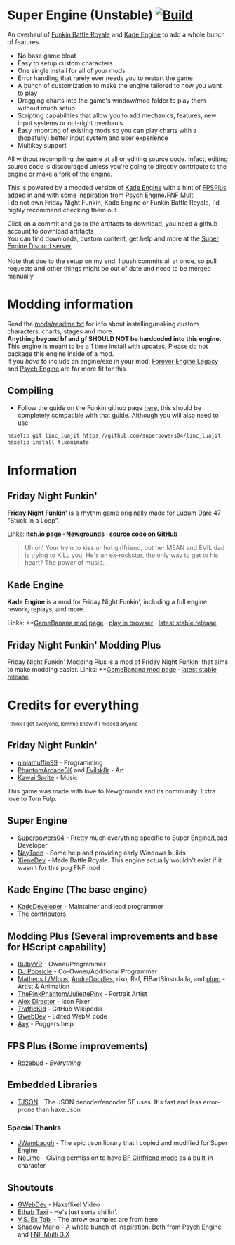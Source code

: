 # Super Engine (Unstable) [![Build](https://github.com/superpowers04/FunkinBattleRoyale-Mod/actions/workflows/main.yml/badge.svg)](https://github.com/superpowers04/FunkinBattleRoyale-Mod/actions/workflows/main.yml)
An overhaul of [Funkin Battle Royale](https://github.com/XieneDev/FunkinBattleRoyale/) and [Kade Engine](https://github.com/KadeDev/Kade-Engine) to add a whole bunch of features.
- No base game bloat
- Easy to setup custom characters 
- One single install for all of your mods
- Error handling that rarely ever needs you to restart the game
- A bunch of customization to make the engine tailored to how you want to play
- Dragging charts into the game's window/mod folder to play them without much setup
- Scripting capabilities that allow you to add mechanics, features, new input systems or out-right overhauls
- Easy importing of existing mods so you can play charts with a (hopefully) better input system and user experience
- Multikey support

All without recompiling the game at all or editing source code. Infact, editing source code is discouraged unless you're going to directly contribute to the engine or make a fork of the engine.

This is powered by a modded version of [Kade Engine](https://github.com/KadeDev/Kade-Engine) with a hint of [FPSPlus](https://github.com/ThatRozebudDude/FPS-Plus-Public/) added in and with some inspiration from [Psych Engine](https://github.com/ShadowMario/FNF-PsychEngine)/[FNF Multi](https://shadowmario.itch.io/funkinmulti) <br>
I do not own Friday Night Funkin, Kade Engine or Funkin Battle Royale, I'd highly recommend checking them out.

 Click on a commit and go to the artifacts to download, you need a github account to download artifacts
<br>You can find downloads, custom content, get help and more at the [Super Engine Discord server](https://discord.gg/28GPGTRuuR)
<br><br>Note that due to the setup on my end, I push commits all at once, so pull requests and other things might be out of date and need to be merged manually
# Modding information
Read the [mods/readme.txt](https://github.com/superpowers04/Super-Engine/blob/nightly/example_mods/readme.txt) for info about installing/making custom characters, charts, stages and more. 
<br>**Anything beyond bf and gf SHOULD NOT be hardcoded into this engine.** This engine is meant to be a 1 time install with updates, Please do not package this engine inside of a mod. 
<br>If you *have* to include an engine/exe in your mod, [Forever Engine Legacy](https://github.com/BeastlyGabi/Forever-Engine-Legacy) and [Psych Engine](https://github.com/ShadowMario/FNF-PsychEngine) are far more fit for this

## Compiling
- Follow the guide on the Funkin github page [here](https://github.com/ninjamuffin99/Funkin#build-instructions), this should be completely compatible with that guide. Although you will also need to use
```bash
haxelib git linc_luajit https://github.com/superpowers04/linc_luajit
haxelib install flxanimate
```

# Information
## Friday Night Funkin'
**Friday Night Funkin'** is a rhythm game originally made for Ludum Dare 47 "Stuck In a Loop".

Links: **[itch.io page](https://ninja-muffin24.itch.io/funkin) ⋅ [Newgrounds](https://www.newgrounds.com/portal/view/770371) ⋅ [source code on GitHub](https://github.com/ninjamuffin99/Funkin)**
> Uh oh! Your tryin to kiss ur hot girlfriend, but her MEAN and EVIL dad is trying to KILL you! He's an ex-rockstar, the only way to get to his heart? The power of music... 

## Kade Engine
**Kade Engine** is a mod for Friday Night Funkin', including a full engine rework, replays, and more.

Links: **[GameBanana mod page](https://gamebanana.com/gamefiles/16761) ⋅ [play in browser](https://funkin.puyo.xyz) ⋅ [latest stable release](https://github.com/KadeDev/Kade-Engine/releases/latest)

## Friday Night Funkin' Modding Plus
Friday Night Funkin' Modding Plus is a mod of Friday Night Funkin' that aims to make modding easier.
Links: **[GameBanana mod page](https://gamebanana.com/gamefiles/14264) ⋅ [latest stable release](https://github.com/FunkinModdingPlus/ModdingPlus/releases/)


# Credits for everything
<small>I think I got everyone, lemmie know if I missed anyone</small>
## Friday Night Funkin'
 - [ninjamuffin99](https://twitter.com/ninja_muffin99) - Programming
 - [PhantomArcade3K](https://twitter.com/phantomarcade3k) and [Evilsk8r](https://twitter.com/evilsk8r) - Art
 - [Kawai Sprite](https://twitter.com/kawaisprite) - Music

This game was made with love to Newgrounds and its community. Extra love to Tom Fulp.

## Super Engine
- [Superpowers04](https://github.com/superpowers04) - Pretty much everything specific to Super Engine/Lead Developer
- [NayToon](https://github.com/cartoon032) - Some help and providing early Windows builds
- [XieneDev](https://github.com/XieneDev/) - Made Battle Royale. This engine actually wouldn't exist if it wasn't for this pog FNF mod
## Kade Engine (The base engine)
- [KadeDeveloper](https://twitter.com/KadeDeveloper) - Maintainer and lead programmer
- [The contributors](https://github.com/KadeDev/Kade-Engine/graphs/contributors)

## Modding Plus (Several improvements and base for HScript capability)
- [BulbyVR](https://github.com/TheDrawingCoder-Gamer) - Owner/Programmer
- [DJ Popsicle](https://gamebanana.com/members/1780306) - Co-Owner/Additional Programmer
- [Matheus L/Mlops](https://gamebanana.com/members/1767306), [AndreDoodles](https://gamebanana.com/members/1764840), riko, Raf, ElBartSinsoJaJa, and [plum](https://www.youtube.com/channel/UCXbiI4MJD9Y3FpjW61lG8ZQ) - Artist & Animation
- [ThePinkPhantom/JuliettePink](https://gamebanana.com/members/1892442) - Portrait Artist
- [Alex Director](https://gamebanana.com/members/1701629) - Icon Fixer
- [TrafficKid](https://github.com/TrafficKid) - GitHub Wikipedia
- [GwebDev](https://github.com/GrowtopiaFli) - Edited WebM code
- [Axy](https://github.com/AxyGitPoggers) - Poggers help

## FPS Plus (Some improvements)
- [Rozebud](https://twitter.com/helpme_thebigt) - *Everything*

## Embedded Libraries
- [TJSON](https://github.com/JWambaugh/TJSON) - The JSON decoder/encoder SE uses. It's fast and less error-prone than haxe.Json

### Special Thanks
- [JWambaugh](https://github.com/JWambaugh) - The epic tjson library that I copied and modified for Super Engine
- [NoLime](https://gamebanana.com/members/1762727) - Giving permission to have [BF Girlfriend mode](https://gamebanana.com/mods/185105) as a built-in character

## Shoutouts
- [GWebDev](https://twitter.com/GFlipaclip) - Haxeflixel Video
- [Ethab Taxi](https://twitter.com/EthabTaxi) - He's just sorta chillin'.<br>
- [V.S. Ex Tabi](https://gamebanana.com/mods/286388) - The arrow examples are from here
- [Shadow Mario](https://github.com/ShadowMario/) - A whole bunch of inspiration. Both from [Psych Engine](https://github.com/ShadowMario/FNF-PsychEngine) and [FNF Multi 3.X](https://shadowmario.itch.io/funkinmulti)
